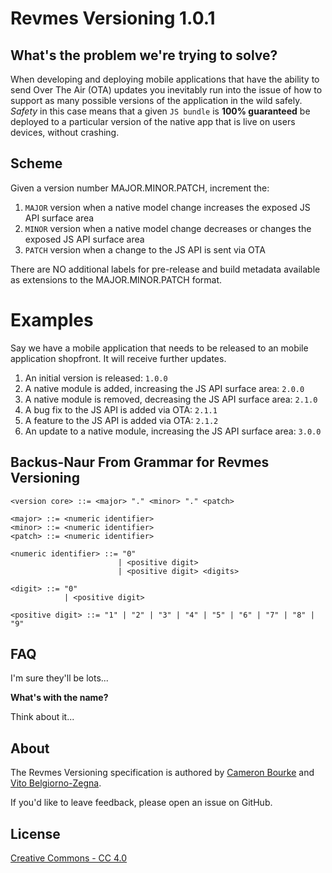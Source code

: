 # Revmes Versioning 1.0.1

## What's the problem we're trying to solve?

When developing and deploying mobile applications that have the ability to send Over The Air (OTA) updates you inevitably run into the issue of how to support as many possible versions of the application in the wild safely. *Safety* in this case means that a given `JS bundle` is **100% guaranteed** be deployed to a particular version of the native app that is live on users devices, without crashing.

## Scheme

Given a version number MAJOR.MINOR.PATCH, increment the:

1. `MAJOR` version when a native model change increases the exposed JS API surface area
2. `MINOR` version when a native model change decreases or changes the exposed JS API surface area
3. `PATCH` version when a change to the JS API is sent via OTA

There are NO additional labels for pre-release and build metadata available as extensions to the MAJOR.MINOR.PATCH format.

# Examples

Say we have a mobile application that needs to be released to an mobile application shopfront. It will receive further updates.

1. An initial version is released: `1.0.0`
2. A native module is added, increasing the JS API surface area: `2.0.0`
3. A native module is removed, decreasing the JS API surface area: `2.1.0`
4. A bug fix to the JS API is added via OTA: `2.1.1`
4. A feature to the JS API is added via OTA: `2.1.2`
5. An update to a native module, increasing the JS API surface area: `3.0.0`

## Backus-Naur From Grammar for Revmes Versioning

	<version core> ::= <major> "." <minor> "." <patch>

	<major> ::= <numeric identifier>
	<minor> ::= <numeric identifier>
	<patch> ::= <numeric identifier>

	<numeric identifier> ::= "0"
							| <positive digit>
							| <positive digit> <digits>

	<digit> ::= "0"
				| <positive digit>

	<positive digit> ::= "1" | "2" | "3" | "4" | "5" | "6" | "7" | "8" | "9"

## FAQ

I'm sure they'll be lots...

**What's with the name?**

Think about it...

## About

The Revmes Versioning specification is authored by [Cameron Bourke](https://github.com/cameronbourke) and [Vito Belgiorno-Zegna](https://github.com/vitalbone).

If you'd like to leave feedback, please open an issue on GitHub.

## License

[Creative Commons - CC 4.0](https://creativecommons.org/licenses/by/4.0)
